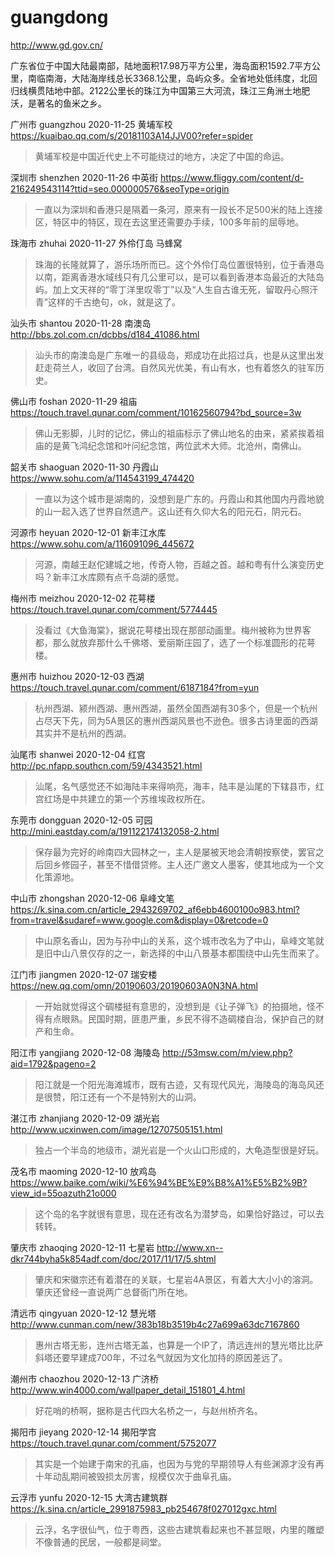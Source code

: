 # guangdong

http://www.gd.gov.cn/

广东省位于中国大陆最南部，陆地面积17.98万平方公里，海岛面积1592.7平方公里，南临南海，大陆海岸线总长3368.1公里，岛屿众多。全省地处低纬度，北回归线横贯陆地中部。2122公里长的珠江为中国第三大河流，珠江三角洲土地肥沃，是著名的鱼米之乡。

广州市 guangzhou 2020-11-25 黄埔军校 https://kuaibao.qq.com/s/20181103A14JJV00?refer=spider

> 黄埔军校是中国近代史上不可能绕过的地方，决定了中国的命运。

深圳市 shenzhen 2020-11-26 中英街 https://www.fliggy.com/content/d-216249543114?ttid=seo.000000576&seoType=origin

> 一直以为深圳和香港只是隔着一条河，原来有一段长不足500米的陆上连接区，特区中的特区，现在去这里还需要办手续，100多年前的屈辱地。

珠海市 zhuhai 2020-11-27 外伶仃岛 马蜂窝

> 珠海的长隆就算了，游乐场所而已。这个外伶仃岛位置很特别，位于香港岛以南，距离香港水域线只有几公里可以，是可以看到香港本岛最近的大陆岛屿。加上文天祥的“零丁洋里叹零丁”以及“人生自古谁无死，留取丹心照汗青”这样的千古绝句，ok，就是这了。

汕头市 shantou 2020-11-28 南澳岛 http://bbs.zol.com.cn/dcbbs/d184_41086.html

> 汕头市的南澳岛是广东唯一的县级岛，郑成功在此招过兵，也是从这里出发赶走荷兰人，收回了台湾。自然风光优美，有山有水，也有着悠久的驻军历史。

佛山市 foshan 2020-11-29 祖庙 https://touch.travel.qunar.com/comment/10162560794?bd_source=3w

> 佛山无影脚，儿时的记忆，佛山的祖庙标示了佛山地名的由来，紧紧挨着祖庙的是黄飞鸿纪念馆和叶问纪念馆，两位武术大师。北沧州，南佛山。

韶关市 shaoguan 2020-11-30 丹霞山 https://www.sohu.com/a/114543199_474420

> 一直以为这个城市是湖南的，没想到是广东的。丹霞山和其他国内丹霞地貌的山一起入选了世界自然遗产。这山还有久仰大名的阳元石，阴元石。

河源市 heyuan 2020-12-01 新丰江水库 https://www.sohu.com/a/116091096_445672

> 河源，南越王赵佗建城之地，传奇人物，百越之首。越和粤有什么演变历史吗？新丰江水库颇有点千岛湖的感觉。

梅州市 meizhou 2020-12-02 花萼楼 https://touch.travel.qunar.com/comment/5774445

> 没看过《大鱼海棠》，据说花萼楼出现在那部动画里。梅州被称为世界客都，那么就放弃那什么千佛塔、爱丽斯庄园了，选了一个标准圆形的花萼楼。

惠州市 huizhou 2020-12-03 西湖 https://touch.travel.qunar.com/comment/6187184?from=yun

> 杭州西湖、颍州西湖、惠州西湖，虽然全国西湖有30多个，但是一个杭州占尽天下先，同为5A景区的惠州西湖风景也不逊色。很多古诗里面的西湖其实并不是杭州的西湖。

汕尾市 shanwei 2020-12-04 红宫 http://pc.nfapp.southcn.com/59/4343521.html

> 汕尾，名气感觉还不如海陆丰来得响亮，海丰，陆丰是汕尾的下辖县市，红宫红场是中共建立的第一个苏维埃政权所在。

东莞市 dongguan 2020-12-05 可园 http://mini.eastday.com/a/191122174132058-2.html

> 保存最为完好的岭南四大园林之一，主人是屡被天地会清朝按察使，罢官之后回乡修园子，甚至不惜借贷修。主人还广邀文人墨客，使其地成为一个文化策源地。

中山市 zhongshan 2020-12-06 阜峰文笔 https://k.sina.com.cn/article_2943269702_af6ebb4600100o983.html?from=travel&sudaref=www.google.com&display=0&retcode=0

> 中山原名香山，因为与孙中山的关系，这个城市改名为了中山，阜峰文笔就是旧中山八景仅存的之一，新选择的中山八景基本都围绕中山先生而来了。

江门市 jiangmen 2020-12-07 瑞安楼 https://new.qq.com/omn/20190603/20190603A0N3NA.html

> 一开始就觉得这个碉楼挺有意思的，没想到是《让子弹飞》的拍摄地，怪不得有点眼熟。民国时期，匪患严重，乡民不得不造碉楼自治，保护自己的财产和生命。

阳江市 yangjiang 2020-12-08 海陵岛 http://53msw.com/m/view.php?aid=1792&pageno=2

> 阳江就是一个阳光海滩城市，既有古迹，又有现代风光，海陵岛的海岛风还是很赞，阳江还有一个不是特别大的山洞。

湛江市 zhanjiang 2020-12-09 湖光岩 http://www.ucxinwen.com/image/12707505151.html

> 独占一个半岛的地级市，湖光岩是一个火山口形成的，大龟造型很是好玩。

茂名市 maoming 2020-12-10 放鸡岛 https://www.baike.com/wiki/%E6%94%BE%E9%B8%A1%E5%B2%9B?view_id=55oazuth21o000

> 这个岛的名字就很有意思，现在还有改名为潜梦岛，如果恰好路过，可以去转转。

肇庆市 zhaoqing 2020-12-11 七星岩 http://www.xn--dkr744byha5k854adf.com/doc/2017/11/17/5.shtml

> 肇庆和宋徽宗还有着潜在的关联，七星岩4A景区，有着大大小小的溶洞。肇庆还曾经一直说两广总督衙门所在地。

清远市 qingyuan 2020-12-12 慧光塔 http://www.cunman.com/new/383b18b3519b4c27a699a63dc7167860

> 惠州古塔无影，连州古塔无盖，也算是一个IP了，清远连州的慧光塔比比萨斜塔还要早建成700年，不过名气就因为文化加持的原因差远了。

潮州市 chaozhou 2020-12-13 广济桥 http://www.win4000.com/wallpaper_detail_151801_4.html

> 好花哨的桥啊，据称是古代四大名桥之一，与赵州桥齐名。

揭阳市 jieyang 2020-12-14 揭阳学宫 https://touch.travel.qunar.com/comment/5752077

> 其实是一个始建于南宋的孔庙，也因为与党的早期领导人有些渊源才没有再十年动乱期间被毁损太厉害，规模仅次于曲阜孔庙。

云浮市 yunfu 2020-12-15 大湾古建筑群 https://k.sina.cn/article_2991875983_pb254678f027012gxc.html

> 云浮，名字很仙气，位于粤西，这些古建筑看起来也不甚显眼，内里的雕塑不像普通的民居，一般都是祠堂。
